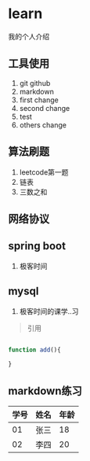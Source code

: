 # learn
我的个人介绍


## 工具使用
1. git  github
2. markdown
3. first change
4. second change
5. test
6. others change

## 算法刷题
1. leetcode第一题
2. 链表
3. 三数之和


## 网络协议

## spring boot
1. 极客时间

## mysql
1. 极客时间的课学..习


> 引用

```js

function add(){
  
}
```

## markdown练习

学号|姓名|年龄
---|:--:|:--
01|张三|18
02|李四|20
